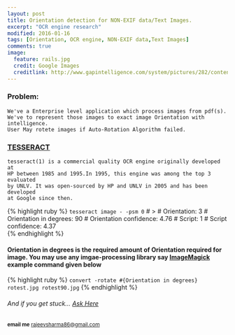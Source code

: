 ```yaml
---
layout: post
title: Orientation detection for NON-EXIF data/Text Images.
excerpt: "OCR engine research"
modified: 2016-01-16
tags: [Orientation, OCR engine, NON-EXIF data,Text Images]
comments: true
image:
  feature: rails.jpg
  credit: Google Images
  creditlink: http://www.gapintelligence.com/system/pictures/282/content_love-ruby.jpg
---
```


### Problem:

    We've a Enterprise level application which process images from pdf(s). 
    We've to represent those images to exact image Orientation with intelligence.
    User May rotete images if Auto-Rotation Algorithm failed. 
      
### [TESSERACT](https://github.com/tesseract-ocr)

    tesseract(1) is a commercial quality OCR engine originally developed at 
    HP between 1985 and 1995.In 1995, this engine was among the top 3 evaluated
    by UNLV. It was open-sourced by HP and UNLV in 2005 and has been developed
    at Google since then.
   
{% highlight ruby %}
    `tesseract image - -psm 0`
     # > 
     # Orientation: 3
     # Orientation in degrees: 90
     # Orientation confidence: 4.76
     # Script: 1
     # Script confidence: 4.37   
{% endhighlight %}

#### Orientation in degrees is the required amount of Orientation required for image. You may use any imgae-processing library say [ImageMagick](https://github.com/ImageMagick/ImageMagick) example command given below

{% highlight ruby %}
    `convert -rotate #{Orientation in degrees} rotest.jpg rotest90.jpg`
{% endhighlight %}

           
######  And if you get stuck… [Ask Here](http://stackoverflow.com/)

<sup> <b>email me</b>  [rajeevsharma86@gmail.com](#myfootnote1)</sup>
